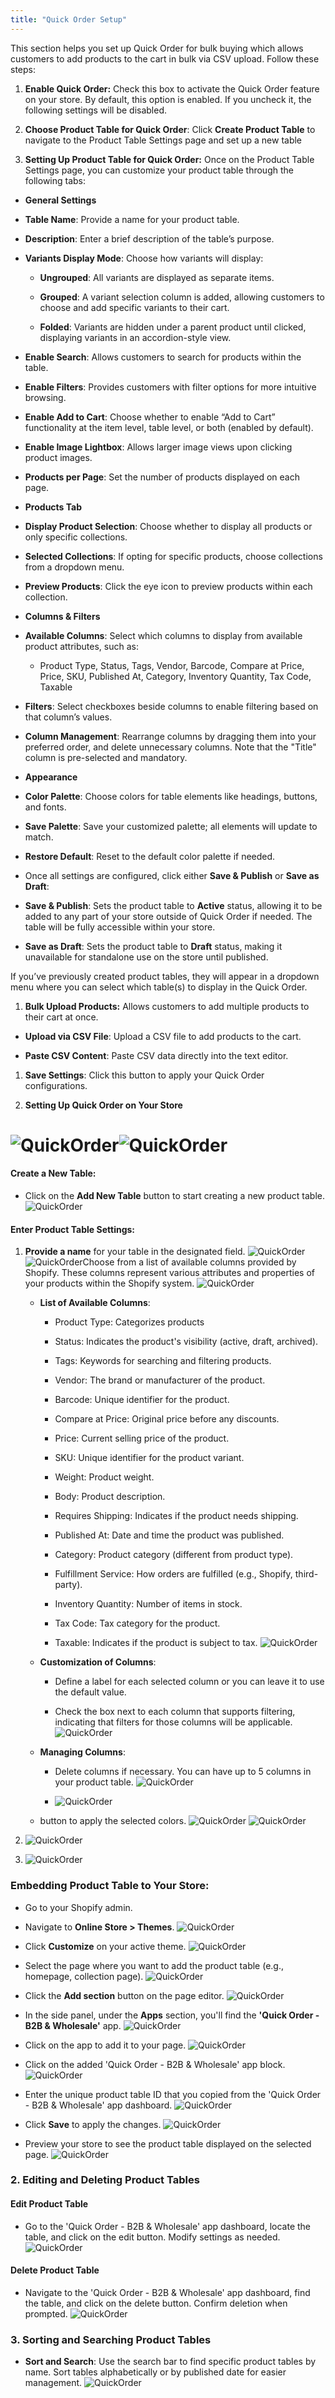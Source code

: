 ```yaml
---
title: "Quick Order Setup"
---
```


This section helps you set up Quick Order for bulk buying which allows customers to add products to the cart in bulk via CSV upload. Follow these steps:

1. **Enable Quick Order:**  Check this box to activate the Quick Order feature on your store. By default, this option is enabled. If you uncheck it, the following settings will be disabled.

2. **Choose Product Table for Quick Order**: Click **Create Product Table** to navigate to the Product Table Settings page and set up a new table&#x20;

3. **Setting Up Product Table for Quick Order:** Once on the Product Table Settings page, you can customize your product table through the following tabs:

* **General Settings**

* **Table Name**: Provide a name for your product table.

* **Description**: Enter a brief description of the table’s purpose.

* **Variants Display Mode**: Choose how variants will display:

  * **Ungrouped**: All variants are displayed as separate items.

  * **Grouped**: A variant selection column is added, allowing customers to choose and add specific variants to their cart.

  * **Folded**: Variants are hidden under a parent product until clicked, displaying variants in an accordion-style view.

* **Enable Search**: Allows customers to search for products within the table.

* **Enable Filters**: Provides customers with filter options for more intuitive browsing.

* **Enable Add to Cart**: Choose whether to enable “Add to Cart” functionality at the item level, table level, or both (enabled by default).

* **Enable Image Lightbox**: Allows larger image views upon clicking product images.

* **Products per Page**: Set the number of products displayed on each page.

* **Products Tab**

* **Display Product Selection**: Choose whether to display all products or only specific collections.

* **Selected Collections**: If opting for specific products, choose collections from a dropdown menu.

* **Preview Products**: Click the eye icon to preview products within each collection.

* **Columns & Filters**

* **Available Columns**: Select which columns to display from available product attributes, such as:

  * Product Type, Status, Tags, Vendor, Barcode, Compare at Price, Price, SKU, Published At, Category, Inventory Quantity, Tax Code, Taxable

* **Filters**: Select checkboxes beside columns to enable filtering based on that column’s values.

* **Column Management**: Rearrange columns by dragging them into your preferred order, and delete unnecessary columns. Note that the "Title" column is pre-selected and mandatory.

* **Appearance**

* **Color Palette**: Choose colors for table elements like headings, buttons, and fonts.

* **Save Palette**: Save your customized palette; all elements will update to match.

* **Restore Default**: Reset to the default color palette if needed.

* Once all settings are configured, click either **Save & Publish** or **Save as Draft**:

* **Save & Publish**: Sets the product table to **Active** status, allowing it to be added to any part of your store outside of Quick Order if needed. The table will be fully accessible within your store.

* **Save as Draft**: Sets the product table to **Draft** status, making it unavailable for standalone use on the store until published.

<Tip>
  If you’ve previously created product tables, they will appear in a dropdown menu where you can select which table(s) to display in the Quick Order.


</Tip>

1. **Bulk Upload Products:** Allows customers to add multiple products to their cart at once.

* **Upload via CSV File**: Upload a CSV file to add products to the cart.

* **Paste CSV Content**: Paste CSV data directly into the text editor.

1. **Save Settings**: Click this button to apply your Quick Order configurations.

2. **Setting Up Quick Order on Your Store**

# ![QuickOrder](/bigcommerce/images/app_collection.png)![QuickOrder](/bigcommerce/images/Product_table1.png)

#### Create a New Table:

* Click on the **Add New Table** button to start creating a new product table.
  ![QuickOrder](/bigcommerce/images/Add_New.png)

#### Enter Product Table Settings:

1. **Provide a name** for your table in the designated field.
   ![QuickOrder](/bigcommerce/images/Product_table_Name.png)
   ![QuickOrder](/bigcommerce/images/General_Settings.png)Choose from a list of available columns provided by Shopify. These columns represent various attributes and properties of your products within the Shopify system.
   ![QuickOrder](/bigcommerce/images/column\&filter.png)

   * **List of Available Columns**:

     * Product Type: Categorizes products

     * Status: Indicates the product's visibility (active, draft, archived).

     * Tags: Keywords for searching and filtering products.

     * Vendor: The brand or manufacturer of the product.

     * Barcode: Unique identifier for the product.

     * Compare at Price: Original price before any discounts.

     * Price: Current selling price of the product.

     * SKU: Unique identifier for the product variant.

     * Weight: Product weight.

     * Body: Product description.

     * Requires Shipping: Indicates if the product needs shipping.

     * Published At: Date and time the product was published.

     * Category: Product category (different from product type).

     * Fulfillment Service: How orders are fulfilled (e.g., Shopify, third-party).

     * Inventory Quantity: Number of items in stock.

     * Tax Code: Tax category for the product.

     * Taxable: Indicates if the product is subject to tax.
       ![QuickOrder](/bigcommerce/images/coloumandfiltter2.png)

   * **Customization of Columns**:

     * Define a label for each selected column or you can leave it to use the default value.

     * Check the box next to each column that supports filtering, indicating that filters for those columns will be applicable.
       ![QuickOrder](/bigcommerce/images/collection2.png)

   * **Managing Columns**:

     * Delete columns if necessary. You can have up to 5 columns in your product table.
       ![QuickOrder](/bigcommerce/images/Delete.coloumn.png)

     * ![QuickOrder](/bigcommerce/images/appearance_setting.png)

   * &#x20;button to apply the selected colors.
     ![QuickOrder](/bigcommerce/images/APS_SAVE.png)
     ![QuickOrder](/bigcommerce/images/APS_Restore.png)

2. ![QuickOrder](/bigcommerce/images/save\&cancel.png)

3. ![QuickOrder](/bigcommerce/images/table_idd.png)

### Embedding Product Table to Your Store:

* Go to your Shopify admin.

* Navigate to **Online Store > Themes**.
  ![QuickOrder](/bigcommerce/images/OS_Theme.png)

* Click **Customize** on your active theme.
  ![QuickOrder](/bigcommerce/images/customize.png)

* Select the page where you want to add the product table (e.g., homepage, collection page).
  ![QuickOrder](/bigcommerce/images/pages.png)

* Click the **Add section** button on the page editor.
  ![QuickOrder](/bigcommerce/images/add_section.png)

* In the side panel, under the **Apps** section, you'll find the **'Quick Order - B2B & Wholesale'** app.
  ![QuickOrder](/bigcommerce/images/add_app.png)

* Click on the app to add it to your page.
  ![QuickOrder](/bigcommerce/images/add_app.png)

* Click on the added 'Quick Order - B2B & Wholesale' app block.
  ![QuickOrder](/bigcommerce/images/add_app2.png)

* Enter the unique product table ID that you copied from the 'Quick Order - B2B & Wholesale' app dashboard.
  ![QuickOrder](/bigcommerce/images/Unique_id.png)

* Click **Save** to apply the changes.
  ![QuickOrder](/bigcommerce/images/save_app.png)

* Preview your store to see the product table displayed on the selected page.
  ![QuickOrder](/bigcommerce/images/preview.png)

### 2. Editing and Deleting Product Tables

#### Edit Product Table

* Go to the 'Quick Order - B2B & Wholesale' app dashboard, locate the table, and click on the edit button. Modify settings as needed.
  ![QuickOrder](/bigcommerce/images/Edit_app.png)

#### Delete Product Table

* Navigate to the 'Quick Order - B2B & Wholesale' app dashboard, find the table, and click on the delete button. Confirm deletion when prompted.
  ![QuickOrder](/bigcommerce/images/deleteapp.png)

### 3. Sorting and Searching Product Tables

* **Sort and Search**: Use the search bar to find specific product tables by name. Sort tables alphabetically or by published date for easier management.
  ![QuickOrder](/bigcommerce/images/sorting.png)